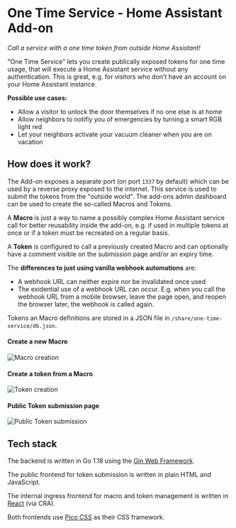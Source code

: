 # One Time Service - Home Assistant Add-on

_Call a service with a one time token from outside Home Assistant!_

"One Time Service" lets you create publically exposed tokens for one time usage, that will execute a Home Assistant service without any authentication. This is great, e.g. for visitors who don't have an account on your Home Assistant instance.

**Possible use cases:**
- Allow a visitor to unlock the door themselves if no one else is at home
- Allow neighbors to notifiy you of emergencies by turning a smart RGB light red
- Let your neighbors activate your vacuum cleaner when you are on vacation

## How does it work?

The Add-on exposes a separate port (on port `1337` by default) which can be used by a reverse proxy exposed to the internet. This service is used to submit the tokens from the "outside world". The add-ons admin dashboard can be used to create the so-called Macros and Tokens.

A **Macro** is just a way to name a possibly complex Home Assistant service call for better reusability inside the add-on, e.g. if used in multiple tokens at once or if a token must be recreated on a regular basis.

A **Token** is configured to call a previously created Macro and can optionally have a comment visible on the submission page and/or an expiry time.

The **differences to just using vanilla webhook automations** are:
- A webhook URL can neither expire nor be invalidated once used
- The exidential use of a webhook URL can occur. E.g. when you call the webhook URL from a mobile browser, leave the page open, and reopen the browser later, the webhook is called again.

Tokens an Macro definitions are stored in a JSON file in `/share/one-time-service/db.json`.

#### Create a new Macro

![Macro creation](https://git.leon.wtf/leon/one-time-service/-/raw/main/screenshots/macro-creation.png)

#### Create a token from a Macro

![Token creation](https://git.leon.wtf/leon/one-time-service/-/raw/main/screenshots/token-creation.png)

#### Public Token submission page

![Public Token submission](https://git.leon.wtf/leon/one-time-service/-/raw/main/screenshots/token-submission.png)

## Tech stack

The backend is written in Go 1.18 using the [Gin Web Framework](https://github.com/gin-gonic).

The public frontend for token submission is written in plain HTML and JavaScript.

The internal ingress frontend for macro and token management is written in [React](https://react.dev/) (via CRA).

Both frontends use [Pico CSS](https://picocss.com/) as their CSS framework.
